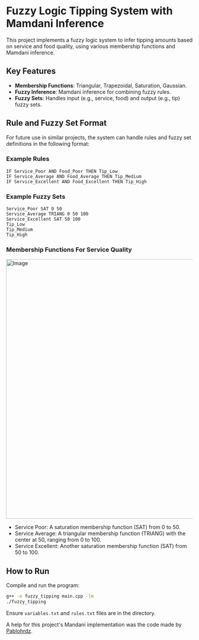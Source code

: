 # Fuzzy Logic Tipping System with Mamdani Inference

This project implements a fuzzy logic system to infer tipping amounts based on service and food quality, using various membership functions and Mamdani inference.

## Key Features

- **Membership Functions**: Triangular, Trapezoidal, Saturation, Gaussian.
- **Fuzzy Inference**: Mamdani inference for combining fuzzy rules.
- **Fuzzy Sets**: Handles input (e.g., service, food) and output (e.g., tip) fuzzy sets.

## Rule and Fuzzy Set Format

For future use in similar projects, the system can handle rules and fuzzy set definitions in the following format:

### Example Rules

```
IF Service_Poor AND Food_Poor THEN Tip_Low
IF Service_Average AND Food_Average THEN Tip_Medium
IF Service_Excellent AND Food_Excellent THEN Tip_High
```

### Example Fuzzy Sets

```
Service_Poor SAT 0 50
Service_Average TRIANG 0 50 100
Service_Excellent SAT 50 100
Tip_Low
Tip_Medium
Tip_High
```
### Membership Functions For Service Quality
<img src="https://github.com/user-attachments/assets/8cca8533-6e51-493f-921e-7075c14e6068" alt="Image" width="700"/>

- Service Poor: A saturation membership function (SAT) from 0 to 50.
- Service Average: A triangular membership function (TRIANG) with the center at 50, ranging from 0 to 100.
- Service Excellent: Another saturation membership function (SAT) from 50 to 100.
## How to Run

Compile and run the program:

```bash
g++ -o fuzzy_tipping main.cpp -lm
./fuzzy_tipping
```

Ensure `variables.txt` and `rules.txt` files are in the directory.

A help for this project's Mandani implementation was the code made by [Pablohrdz](https://github.com/Pablohrdz/Fuzzy-Engine).

